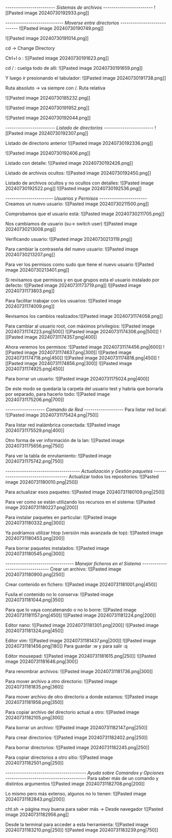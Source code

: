 *------------------------*
*Sistemas de archivos*
*------------------------*
![[Pasted image 20240730192933.png]]


*----------------------------*
*Moverse entre directorios*
*----------------------------*
![[Pasted image 20240730190749.png]]

![[Pasted image 20240730191014.png]]

cd -> Change Directory

Ctrl+l o :
![[Pasted image 20240730191623.png]]

cd / : cuelga todo de alli:
![[Pasted image 20240730191659.png]]

Y luego ir presionando el tabulador:
![[Pasted image 20240730191738.png]]

Ruta absoluto -> va siempre con /. 
Ruta relativa 

![[Pasted image 20240730185232.png]]

![[Pasted image 20240730191952.png]]

![[Pasted image 20240730192044.png]]


*------------------------*
*Listado de directorios*
*------------------------*
![[Pasted image 20240730192307.png]]

Listado de directorio anterior
![[Pasted image 20240730192336.png]]

![[Pasted image 20240730192406.png]]

Listado con detalle:
![[Pasted image 20240730192426.png]]

Listado de archivos ocultos:
![[Pasted image 20240730192450.png]]

Listado de archivos ocultos y no ocultos con detalles:
![[Pasted image 20240730192522.png]]
![[Pasted image 20240730192536.png]]


*-----------------------*
*Usuarios y Permisos*
*-----------------------*
Creamos un nuevo usuario:
![[Pasted image 20240730211500.png]]

Comprobamos que el usuario está:
![[Pasted image 20240730211705.png]]

Nos cambiamos de usuario (su-> switch user)
![[Pasted image 20240730213008.png]]

Verificando usuario:
![[Pasted image 20240730213119.png]]

Para cambiar la contraseña del nuevo usuario:
![[Pasted image 20240730213207.png]]

Para ver los permisos como sudo que tiene el nuevo usuario
![[Pasted image 20240730213401.png]]

Si revisamos que permisos y en que grupos esta el usuario instalado por defecto:
![[Pasted image 20240731173719.png]]
![[Pasted image 20240731173803.png]]

Para facilitar trabajar con los usuarios:
![[Pasted image 20240731174009.png]]

Revisamos los cambios realizados:![[Pasted image 20240731174058.png]]


Para cambiar al usuario root, con máximos privilegios:
![[Pasted image 20240731174223.png|500]]
![[Pasted image 20240731174306.png|500]]
![[Pasted image 20240731174357.png|400]]

Ahora veremos los permisos:
![[Pasted image 20240731174456.png|600]]
![[Pasted image 20240731174637.png|300]]
![[Pasted image 20240731174718.png|450]]
![[Pasted image 20240731174818.png|450]]
![[Pasted image 20240731174856.png|300]]
![[Pasted image 20240731174925.png|450]]

Para borrar un usuario:
![[Pasted image 20240731175024.png|400]]

De este modo se quedaría la carpeta del usuario test y habría que borrarla por separado, para hacerlo todo:
![[Pasted image 20240731175206.png|700]]


*-------------------*
*Comando de Red*
*-------------------*
Para listar red local:
![[Pasted image 20240731175424.png|750]]

Para listar red inalámbrica conectada:
![[Pasted image 20240731175529.png|400]]

Otro forma de ver información de la lan:
![[Pasted image 20240731175656.png|750]]

Para ver la tabla de enrutamiento:
![[Pasted image 20240731175742.png|750]]


*------------------------------------*
*Actualización y Gestión paquetes*
*------------------------------------*
Actualizar todos los repositorios:
![[Pasted image 20240731180010.png|250]]

Para actualizar esos paquetes:
![[Pasted image 20240731180109.png|250]]

Para ver como se están utilizando los recursos en el sistema:
![[Pasted image 20240731180227.png|200]]

Para instalar paquetes en particular:
![[Pasted image 20240731180332.png|300]]

Ya podríamos utilizar htop (versión más avanzada de top):
![[Pasted image 20240731180453.png|200]]

Para borrar paquetes instalados:
![[Pasted image 20240731180545.png|300]]


*---------------------------------*
*Manejar ficheros en el Sistema*
*---------------------------------*
Crear un archivo:
![[Pasted image 20240731180900.png|250]]

Crear contenido en fichero:
![[Pasted image 20240731181001.png|450]]

Fusila el contenido no lo conserva:
![[Pasted image 20240731181044.png|350]]

Para que lo vaya concatenando o no lo borre:
![[Pasted image 20240731181157.png|450]]
![[Pasted image 20240731181224.png|200]]

Editor nano:
![[Pasted image 20240731181301.png|200]]
![[Pasted image 20240731181324.png|450]]

Editor vim:
![[Pasted image 20240731181437.png|200]]
![[Pasted image 20240731181456.png|180]]
Para guardar :w y para salir :q

Editor mousepad:
![[Pasted image 20240731181615.png|250]]
![[Pasted image 20240731181646.png|300]]

Para renombrar archivos:
![[Pasted image 20240731181736.png|300]]

Para mover archivo a otro directorio:
![[Pasted image 20240731181835.png|360]]

Para mover archivo de otro directorio a donde estamos:
![[Pasted image 20240731181958.png|350]]

Para copiar archivo del directorio actual a otro:
![[Pasted image 20240731182105.png|300]]

Para borrar un archivo:
![[Pasted image 20240731182147.png|250]]

Para crear directorios:
![[Pasted image 20240731182402.png|250]]

Para borrar directorios:
![[Pasted image 20240731182245.png|250]]

Para copiar directorios a otro sitio:
![[Pasted image 20240731182501.png|250]]


*---------------------------------------*
*Ayuda sobre Comandos y Opciones*
*---------------------------------------*
Para saber más de un comando y distintos argumentos
![[Pasted image 20240731182708.png|200]]

Lo mismo pero más extenso, algunos no lo tienen:
![[Pasted image 20240731182843.png|200]]

cht.sh -> página muy buena para saber más -> Desde navegador
![[Pasted image 20240731182956.png]]

Desde la terminal para acceder a esta herramienta:
![[Pasted image 20240731183210.png|250]]
![[Pasted image 20240731183239.png|750]]











